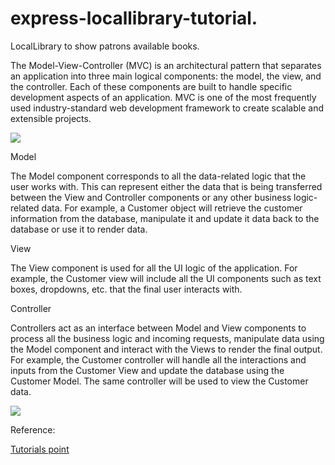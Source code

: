 # express-locallibrary-tutorial.
LocalLibrary to show patrons available books. 

The Model-View-Controller (MVC) is an architectural pattern that separates an application into three main logical components: the model, the view, and the controller. Each of these components are built to handle specific development aspects of an application. MVC is one of the most frequently used industry-standard web development framework to create scalable and extensible projects.

<img src="https://www.tutorialspoint.com/mvc_framework/images/model_view_controller.jpg">

Model

The Model component corresponds to all the data-related logic that the user works with. This can represent either the data that is being transferred between the View and Controller components or any other business logic-related data. For example, a Customer object will retrieve the customer information from the database, manipulate it and update it data back to the database or use it to render data.

View

The View component is used for all the UI logic of the application. For example, the Customer view will include all the UI components such as text boxes, dropdowns, etc. that the final user interacts with.

Controller

Controllers act as an interface between Model and View components to process all the business logic and incoming requests, manipulate data using the Model component and interact with the Views to render the final output. For example, the Customer controller will handle all the interactions and inputs from the Customer View and update the database using the Customer Model. The same controller will be used to view the Customer data.

<img src="https://www.freeprojectz.com/sites/default/files/xLibrary,P20Management,P20System.jpeg.pagespeed.ic.9X_Ivne2O8.jpg">

Reference:

<a href="https://www.tutorialspoint.com/mvc_framework/mvc_framework_introduction.htm">Tutorials point</a>
